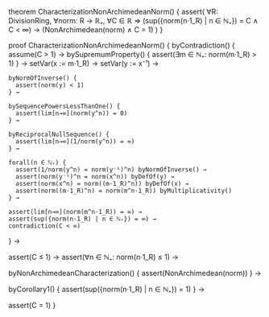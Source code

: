 theorem CharacterizationNonArchimedeanNorm() {
  assert(
    ∀R: DivisionRing, ∀norm: R → ℝ₊, ∀C ∈ ℝ ⇒
    (sup({norm(n·1_R) | n ∈ ℕ₊}) = C ∧ C < ∞) →
    (NonArchimedean(norm) ∧ C = 1)
  )
}

proof CharacterizationNonArchimedeanNorm() {
  byContradiction() {
    assume(C > 1) →
    bySupremumProperty() {
      assert(∃m ∈ ℕ₊: norm(m·1_R) > 1)
    } →
    setVar(x := m·1_R) →
    setVar(y := x⁻¹) →
    
    byNormOfInverse() {
      assert(norm(y) < 1)
    } →
    
    bySequencePowersLessThanOne() {
      assert(lim[n→∞](norm(y^n)) = 0)
    } →
    
    byReciprocalNullSequence() {
      assert(lim[n→∞](1/norm(y^n)) = ∞)
    } →
    
    forall(n ∈ ℕ₊) {
      assert(1/norm(y^n) = norm(y⁻¹)^n) byNormOfInverse() →
      assert(norm(y⁻¹)^n = norm(x^n)) byDefOf(y) →
      assert(norm(x^n) = norm((m·1_R)^n)) byDefOf(x) →
      assert(norm((m·1_R)^n) = norm(m^n·1_R)) byMultiplicativity()
    } →
    
    assert(lim[n→∞](norm(m^n·1_R)) = ∞) →
    assert(sup({norm(n·1_R) | n ∈ ℕ₊}) = ∞) →
    contradiction(C < ∞)
  } →
  
  assert(C ≤ 1) →
  assert(∀n ∈ ℕ₊: norm(n·1_R) ≤ 1) →
  
  byNonArchimedeanCharacterization() {
    assert(NonArchimedean(norm))
  } →
  
  byCorollary1() {
    assert(sup({norm(n·1_R) | n ∈ ℕ₊}) = 1)
  } →
  
  assert(C = 1)
}